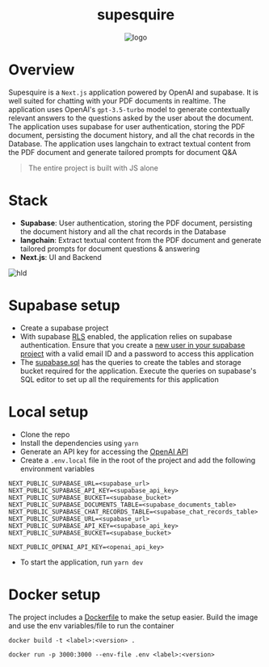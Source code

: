 <h1 align="center">
supesquire
</h1>

<div align="center">
<p align="center">
<img src="https://github.com/neel1996/supesquire/assets/47709856/2b97f1e7-6ec1-41e1-b3af-d73e1c48b4b4" alt="logo" style="text-align:center;" />
</p>
</div>

# Overview

Supesquire is a `Next.js` application powered by OpenAI and supabase. It is well suited for chatting with your PDF documents in realtime. The application uses OpenAI's `gpt-3.5-turbo` model to generate contextually relevant answers to the questions asked by the user about the document. The application uses supabase for user authentication, storing the PDF document, persisting the document history, and all the chat records in the Database. The application uses langchain to extract textual content from the PDF document and generate tailored prompts for document Q&A

> The entire project is built with JS alone

# Stack

- **Supabase**: User authentication, storing the PDF document, persisting the document history and all the chat records in the Database
- **langchain**: Extract textual content from the PDF document and generate tailored prompts for document questions & answering
- **Next.js**: UI and Backend

![hld](https://github.com/neel1996/supesquire/assets/47709856/d799e2df-365d-43ce-a069-dab74052a615)

# Supabase setup

- Create a supabase project
- With supabase [RLS](https://supabase.com/docs/guides/auth/row-level-security) enabled, the application relies on supabase authentication. Ensure that you create a [new user in your supabase project](https://supabase.com/docs/guides/auth) with a valid email ID and a password to access this application
- The [supabase.sql](supabase.sql) has the queries to create the tables and storage bucket required for the application. Execute the queries on supabase's SQL editor to set up all the requirements for this application

# Local setup

- Clone the repo
- Install the dependencies using `yarn`
- Generate an API key for accessing the [OpenAI API](https://platform.openai.com/account/api-keys)
- Create a `.env.local` file in the root of the project and add the following environment variables

```
NEXT_PUBLIC_SUPABASE_URL=<supabase_url>
NEXT_PUBLIC_SUPABASE_API_KEY=<supabase_api_key>
NEXT_PUBLIC_SUPABASE_BUCKET=<supabase_bucket>
NEXT_PUBLIC_SUPABASE_DOCUMENTS_TABLE=<supabase_documents_table>
NEXT_PUBLIC_SUPABASE_CHAT_RECORDS_TABLE=<supabase_chat_records_table>
NEXT_PUBLIC_SUPABASE_URL=<supabase_url>
NEXT_PUBLIC_SUPABASE_API_KEY=<supabase_api_key>
NEXT_PUBLIC_SUPABASE_BUCKET=<supabase_bucket>

NEXT_PUBLIC_OPENAI_API_KEY=<openai_api_key>
```

- To start the application, run `yarn dev`

# Docker setup

The project includes a [Dockerfile](Dockerfile) to make the setup easier. Build the image and use the env variables/file to run the container

```shell
docker build -t <label>:<version> .

docker run -p 3000:3000 --env-file .env <label>:<version>
```
